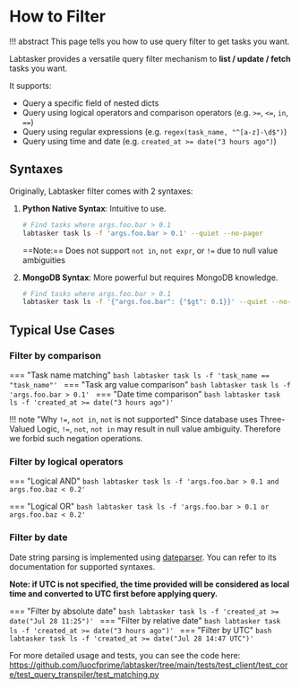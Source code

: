 # How to Filter

!!! abstract
    This page tells you how to use query filter to get tasks you want.

Labtasker provides a versatile query filter mechanism to **list / update / fetch** tasks you want.

It supports:

- Query a specific field of nested dicts
- Query using logical operators and comparison operators (e.g. `>=`, `<=`, `in`, `==`)
- Query using regular expressions (e.g. `regex(task_name, "^[a-z]-\d$")`)
- Query using time and date (e.g. `created_at >= date("3 hours ago")`)

## Syntaxes

Originally, Labtasker filter comes with 2 syntaxes:

1. **Python Native Syntax**: Intuitive to use.
   ```bash
   # Find tasks where args.foo.bar > 0.1
   labtasker task ls -f 'args.foo.bar > 0.1' --quiet --no-pager
   ```
   ==Note:== Does not support `not in`, `not expr`, or `!=` due to null value ambiguities

2. **MongoDB Syntax**: More powerful but requires MongoDB knowledge.
   ```bash
   # Find tasks where args.foo.bar > 0.1
   labtasker task ls -f '{"args.foo.bar": {"$gt": 0.1}}' --quiet --no-pager
   ```

## Typical Use Cases

### Filter by comparison

=== "Task name matching"
    ```bash
    labtasker task ls -f 'task_name == "task_name"'
    ```
=== "Task arg value comparison"
    ```bash
    labtasker task ls -f 'args.foo.bar > 0.1'
    ```
=== "Date time comparison"
    ```bash
    labtasker task ls -f 'created_at >= date("3 hours ago")'
    ```

!!! note "Why `!=`, `not in`, `not` is not supported"
    Since database uses Three-Valued Logic, `!=`, `not`, `not in` may result in null value ambiguity. Therefore we forbid such negation operations.

### Filter by logical operators

=== "Logical AND"
    ```bash
    labtasker task ls -f 'args.foo.bar > 0.1 and args.foo.baz < 0.2'
    ```

=== "Logical OR"
    ```bash
    labtasker task ls -f 'args.foo.bar > 0.1 or args.foo.baz < 0.2'
    ```

### Filter by date

Date string parsing is implemented using [dateparser](https://github.com/scrapinghub/dateparser).
You can refer to its documentation for supported syntaxes.

**Note: if UTC is not specified, the time provided will be considered as local time and converted to UTC first before applying query.**

=== "Filter by absolute date"
    ```bash
    labtasker task ls -f 'created_at >= date("Jul 28 11:25")'
    ```
=== "Filter by relative date"
    ```bash
    labtasker task ls -f 'created_at >= date("3 hours ago")'
    ```
=== "Filter by UTC"
    ```bash
    labtasker task ls -f 'created_at >= date("Jul 28 14:47 UTC")'
    ```

For more detailed usage and tests, you can see the code here: https://github.com/luocfprime/labtasker/tree/main/tests/test_client/test_core/test_query_transpiler/test_matching.py
